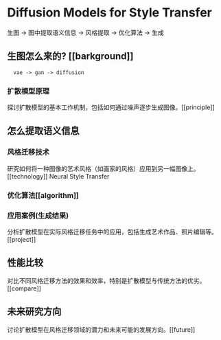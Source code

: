 # Diffusion Models for Style Transfer


生图  ->  图中提取语义信息  ->  风格提取  -> 优化算法  ->  生成



## 生图怎么来的? [[barkground]]

	  vae -> gan -> diffusion
	  
### 扩散模型原理

探讨扩散模型的基本工作机制，包括如何通过噪声逐步生成图像。[[principle]]


## 怎么提取语义信息

### 风格迁移技术

研究如何将一种图像的艺术风格（如画家的风格）应用到另一幅图像上。[[technology]]
		Neural Style Transfer

### 优化算法[[algorithm]]


### 应用案例(生成结果)

分析扩散模型在实际风格迁移任务中的应用，包括生成艺术作品、照片编辑等。[[project]]

## 性能比较

对比不同风格迁移方法的效果和效率，特别是扩散模型与传统方法的优劣。[[compare]]
    
## 未来研究方向

讨论扩散模型在风格迁移领域的潜力和未来可能的发展方向。[[future]]

